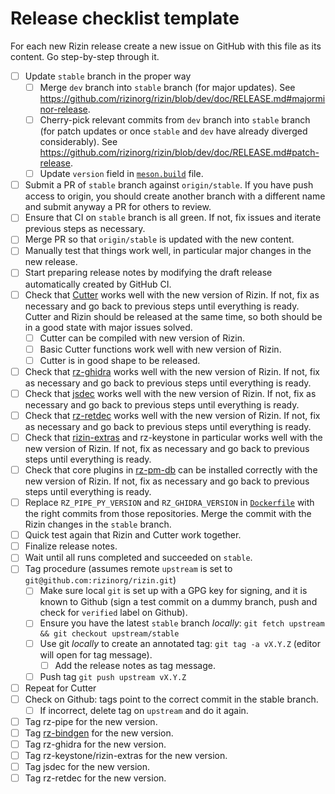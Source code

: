 # Release checklist template

For each new Rizin release create a new issue on GitHub with this file as its
content. Go step-by-step through it.

- [ ] Update `stable` branch in the proper way
  - [ ] Merge `dev` branch into `stable` branch (for major updates). See https://github.com/rizinorg/rizin/blob/dev/doc/RELEASE.md#majorminor-release.
  - [ ] Cherry-pick relevant commits from `dev` branch into `stable` branch (for patch updates or once `stable` and `dev` have already diverged considerably). See https://github.com/rizinorg/rizin/blob/dev/doc/RELEASE.md#patch-release.
  - [ ] Update `version` field in [`meson.build`](https://github.com/rizinorg/rizin/blob/dev/meson.build) file.
- [ ] Submit a PR of `stable` branch against `origin/stable`. If you have push access to origin, you should create another branch with a different name and submit anyway a PR for others to review.
- [ ] Ensure that CI on `stable` branch is all green. If not, fix issues and iterate previous steps as necessary.
- [ ] Merge PR so that `origin/stable` is updated with the new content.
- [ ] Manually test that things work well, in particular major changes in the new release.
- [ ] Start preparing release notes by modifying the draft release automatically created by GitHub CI.
- [ ] Check that [Cutter](https://github.com/rizinorg/cutter) works well with the new version of Rizin. If not, fix as necessary and go back to previous steps until everything is ready. Cutter and Rizin should be released at the same time, so both should be in a good state with major issues solved.
  - [ ] Cutter can be compiled with new version of Rizin.
  - [ ] Basic Cutter functions work well with new version of Rizin.
  - [ ] Cutter is in good shape to be released.
- [ ] Check that [rz-ghidra](https://github.com/rizinorg/rz-ghidra) works well with the new version of Rizin. If not, fix as necessary and go back to previous steps until everything is ready.
- [ ] Check that [jsdec](https://github.com/rizinorg/jsdec) works well with the new version of Rizin. If not, fix as necessary and go back to previous steps until everything is ready.
- [ ] Check that [rz-retdec](https://github.com/rizinorg/rz-retdec) works well with the new version of Rizin. If not, fix as necessary and go back to previous steps until everything is ready.
- [ ] Check that [rizin-extras](https://github.com/rizinorg/rizin-extras/) and rz-keystone in particular works well with the new version of Rizin. If not, fix as necessary and go back to previous steps until everything is ready.
- [ ] Check that core plugins in [rz-pm-db](https://github.com/rizinorg/rz-pm-db) can be installed correctly with the new version of Rizin. If not, fix as necessary and go back to previous steps until everything is ready.
- [ ] Replace `RZ_PIPE_PY_VERSION` and `RZ_GHIDRA_VERSION` in [`Dockerfile`](https://github.com/rizinorg/rizin/blob/dev/Dockerfile) with the right commits from those repositories. Merge the commit with the Rizin changes in the `stable` branch.
- [ ] Quick test again that Rizin and Cutter work together.
- [ ] Finalize release notes.
- [ ] Wait until all runs completed and succeeded on `stable`.
- [ ] Tag procedure (assumes remote `upstream` is set to `git@github.com:rizinorg/rizin.git`)
  - [ ] Make sure local `git` is set up with a GPG key for signing, and it is known to Github (sign a test commit on a dummy branch, push and check for `verified` label on Github).
  - [ ] Ensure you have the latest `stable` branch *locally*: `git fetch upstream && git checkout upstream/stable`
  - [ ] Use git *locally* to create an annotated tag: `git tag -a vX.Y.Z` (editor will open for tag message).
    - [ ] Add the release notes as tag message.
  - [ ] Push tag `git push upstream vX.Y.Z`
- [ ] Repeat for Cutter
- [ ] Check on Github: tags point to the correct commit in the stable branch.
  - [ ] If incorrect, delete tag on `upstream` and do it again.
- [ ] Tag rz-pipe for the new version.
- [ ] Tag [rz-bindgen](https://github.com/rizinorg/rz-bindgen) for the new version.
- [ ] Tag rz-ghidra for the new version.
- [ ] Tag rz-keystone/rizin-extras for the new version.
- [ ] Tag jsdec for the new version.
- [ ] Tag rz-retdec for the new version.
